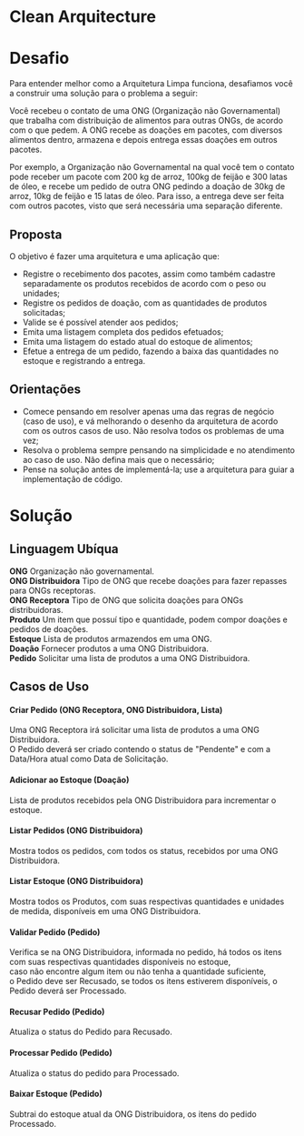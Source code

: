 # Clean Arquitecture

# Desafio

Para entender melhor como a Arquitetura Limpa funciona, desafiamos você a construir uma solução para o problema a seguir:

Você recebeu o contato de uma ONG (Organização não Governamental) que trabalha com distribuição de alimentos para outras ONGs, de acordo com o que pedem. A ONG recebe as doações em pacotes, com diversos alimentos dentro, armazena e depois entrega essas doações em outros pacotes.

Por exemplo, a Organização não Governamental na qual você tem o contato pode receber um pacote com 200 kg de arroz, 100kg de feijão e 300 latas de óleo, e recebe um pedido de outra ONG pedindo a doação de 30kg de arroz, 10kg de feijão e 15 latas de óleo. Para isso, a entrega deve ser feita com outros pacotes, visto que será necessária uma separação diferente.

## Proposta

O objetivo é fazer uma arquitetura e uma aplicação que:

- Registre o recebimento dos pacotes, assim como também cadastre separadamente os produtos recebidos de acordo com o peso ou unidades;
- Registre os pedidos de doação, com as quantidades de produtos solicitadas;
- Valide se é possível atender aos pedidos;
- Emita uma listagem completa dos pedidos efetuados;
- Emita uma listagem do estado atual do estoque de alimentos;
- Efetue a entrega de um pedido, fazendo a baixa das quantidades no estoque e registrando a entrega.

## Orientações

- Comece pensando em resolver apenas uma das regras de negócio (caso de uso), e vá melhorando o desenho da arquitetura de acordo com os outros casos de uso. Não resolva todos os problemas de uma vez;
- Resolva o problema sempre pensando na simplicidade e no atendimento ao caso de uso. Não defina mais que o necessário;
- Pense na solução antes de implementá-la; use a arquitetura para guiar a implementação de código.


# Solução

## Linguagem Ubíqua

**ONG** Organização não governamental.  
**ONG Distribuidora** Tipo de ONG que recebe doações para fazer repasses para ONGs receptoras.   
**ONG Receptora** Tipo de ONG que solicita doações para ONGs distribuidoras.   
**Produto** Um item que possuí tipo e quantidade, podem compor doações e pedidos de doações.   
**Estoque** Lista de produtos armazendos em uma ONG.    
**Doação** Fornecer produtos a uma ONG Distribuidora.   
**Pedido** Solicitar uma lista de produtos a uma ONG Distribuidora.  


## Casos de Uso

#### Criar Pedido (ONG Receptora, ONG Distribuidora, Lista<Produtos>)
Uma ONG Receptora irá solicitar uma lista de produtos a uma ONG Distribuidora.  
O Pedido deverá ser criado contendo o status de "Pendente" e com a Data/Hora atual como Data de Solicitação.

#### Adicionar ao Estoque (Doação)
Lista de produtos recebidos pela ONG Distribuidora para incrementar o estoque. 

#### Listar Pedidos (ONG Distribuidora)
Mostra todos os pedidos, com todos os status, recebidos por uma ONG Distribuidora. 

#### Listar Estoque (ONG Distribuidora)
Mostra todos os Produtos, com suas respectivas quantidades e unidades de medida, disponíveis em uma ONG Distribuidora. 

#### Validar Pedido (Pedido)
Verifica se na ONG Distribuidora, informada no pedido, 
há todos os itens com suas respectivas quantidades disponíveis no estoque,  
caso não encontre algum item ou não tenha a quantidade suficiente,  
o Pedido deve ser Recusado, se todos os itens estiverem disponíveis, o Pedido deverá ser Processado. 

#### Recusar Pedido (Pedido)
Atualiza o status do Pedido para Recusado. 

#### Processar Pedido (Pedido)
Atualiza o status do pedido para Processado. 

#### Baixar Estoque (Pedido)
Subtrai do estoque atual da ONG Distribuidora, os itens do pedido Processado. 